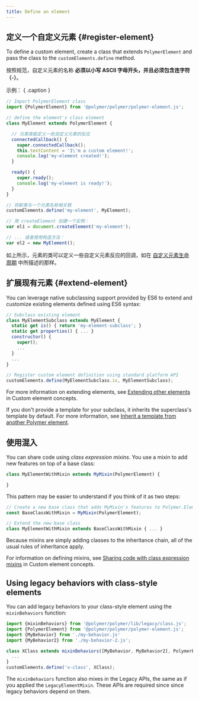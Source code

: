 ```yaml
---
title: Define an element
---
```


<!-- toc -->


## 定义一个自定义元素 {#register-element}


To define a custom element, create a class that extends `PolymerElement` and pass the class to the
`customElements.define` method.

按照规范，自定义元素的名称 **必须以小写 ASCII 字母开头，并且必须包含连字符（-）**。

示例： { .caption }

```js
// Import PolymerElement class
import {PolymerElement} from '@polymer/polymer/polymer-element.js';

// define the element's class element
class MyElement extends PolymerElement {

  // 元素类能定义一些自定义元素的反应
  connectedCallback() {
    super.connectedCallback();
    this.textContent = 'I\'m a custom element!';
    console.log('my-element created!');
  }

  ready() {
    super.ready();
    console.log('my-element is ready!');
  }
}

// 将新类与一个元素名称相关联
customElements.define('my-element', MyElement);

// 用 createElement 创建一个实例：
var el1 = document.createElement('my-element');

// ... 或者使用构造方法：
var el2 = new MyElement();
```

如上所示，元素的类可以定义一些自定义元素反应的回调，如在 [自定义元素生命周期](custom-elements#element-lifecycle) 中所描述的那样。

## 扩展现有元素 {#extend-element}

You can leverage native subclassing support provided by ES6 to extend and customize existing
elements defined using ES6 syntax:

```js
// Subclass existing element
class MyElementSubclass extends MyElement {
  static get is() { return 'my-element-subclass'; }
  static get properties() { ... }
  constructor() {
    super();
    ...
  }
  ...
}

// Register custom element definition using standard platform API
customElements.define(MyElementSubclass.is, MyElementSubclass);
```

For more information on extending elements, see [Extending other elements](custom-elements#extending-elements)
in Custom element concepts.

If you don't provide a template for your subclass, it inherits the superclass's template by default.
For more information, see [Inherit a template from another Polymer element](dom-template#inherit).

## 使用混入

You can share code using _class expression mixins_. You use a mixin to add new features on top of a base class:

```js
class MyElementWithMixin extends MyMixin(PolymerElement) {

}
```

This pattern may be easier to understand if you think of it as two steps:

```js
// Create a new base class that adds MyMixin's features to Polymer.Element
const BaseClassWithMixin = MyMixin(PolymerElement);

// Extend the new base class
class MyElementWithMixin extends BaseClassWithMixin { ... }
```

Because mixins are simply adding classes to the inheritance chain, all of the usual rules of
inheritance apply.

For information on defining mixins, see [Sharing code with class expression mixins](custom-elements#mixins)
in Custom element concepts.


## Using legacy behaviors with class-style elements

You can add legacy behaviors to your class-style element using the `mixinBehaviors` function:

```js
import {mixinBehaviors} from '@polymer/polymer/lib/legacy/class.js';
import {PolymerElement} from '@polymer/polymer/polymer-element.js';
import {MyBehavior} from './my-behavior.js'
import {MyBehavior2} from './my-behavior-2.js';

class XClass extends mixinBehaviors([MyBehavior, MyBehavior2], PolymerElement) {
  ...
}
customElements.define('x-class', XClass);
```

The `mixinBehaviors` function also mixes in the Legacy APIs, the same as if you applied the
`LegacyElementMixin`. These APIs are required since since legacy behaviors depend on them.


